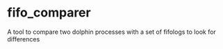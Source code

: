 # fifo_comparer
A tool to compare two dolphin processes with a set of fifologs to look for differences
